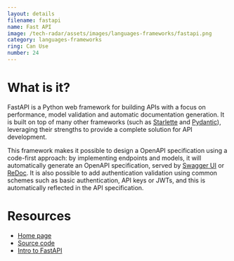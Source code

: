 ```yaml
---
layout: details
filename: fastapi
name: Fast API
image: /tech-radar/assets/images/languages-frameworks/fastapi.png
category: languages-frameworks
ring: Can Use
number: 24
---
```


# What is it?


FastAPI is a Python web framework for building APIs with a focus on performance, model validation and automatic documentation generation. It is built on top of many other frameworks (such as [Starlette](https://www.starlette.io/) and [Pydantic](https://pydantic-docs.helpmanual.io/)), leveraging their strengths to provide a complete solution for API development.

This framework makes it possible to design a OpenAPI specification using a code-first approach: by implementing endpoints and models, it will automatically generate an OpenAPI specification, served by [Swagger UI](https://swagger.io/tools/swagger-ui/) or [ReDoc](https://redocly.github.io/redoc/). It is also possible to add authentication validation using common schemes such as basic authentication, API keys or JWTs, and this is automatically reflected in the API specification.


# Resources

- [Home page](https://fastapi.tiangolo.com/)
- [Source code](https://github.com/tiangolo/fastapi)
- [Intro to FastAPI](https://www.youtube.com/watch?v=kCggyi_7pHg)
